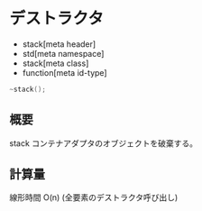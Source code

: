 # デストラクタ
* stack[meta header]
* std[meta namespace]
* stack[meta class]
* function[meta id-type]

```cpp
~stack();
```

## 概要
stack コンテナアダプタのオブジェクトを破棄する。


## 計算量
線形時間 O(n) (全要素のデストラクタ呼び出し)


